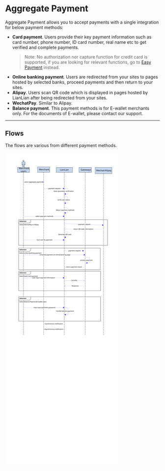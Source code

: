 # Aggregate Payment

Aggregate Payment allows you to accept payments with a single integration for below payment methods:

* **Card payment**. Users provide their key payment information such as card number, phone number, ID card number, real name etc to get verified and complete payments.
    > Note: No authorization nor capture function for credit card is supported, if you are looking for relevant functions, go to [Easy Payment](easypay.md) instead.
* **Online banking payment**. Users are redirected from your sites to pages hosted by selected banks, proceed payments and then return to your sites. 
* **Alipay**. Users scan QR code which is displayed in pages hosted by LianLian after being redirected from your sites.
* **WechatPay**. Similar to Alipay.
* **Balance payment**. This payment methods is for E-wallet merchants only. For the documents of E-wallet, please contact our support.

***

## Flows

The flows are various from different payment methods.

![](/textures/aggregate_web_flow.svg)
